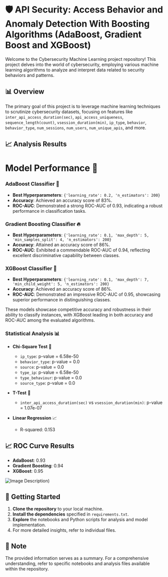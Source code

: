 # 🛡️ API Security: Access Behavior and Anomaly Detection With Boosting Algorithms (AdaBoost, Gradient Boost and XGBoost)

Welcome to the Cybersecurity Machine Learning project repository! This project delves into the world of cybersecurity, employing various machine learning algorithms to analyze and interpret data related to security behaviors and patterns.

## 📊 Overview

The primary goal of this project is to leverage machine learning techniques to scrutinize cybersecurity datasets, focusing on features like `inter_api_access_duration(sec)`, `api_access_uniqueness`, `sequence_length(count)`, `vsession_duration(min)`, `ip_type`, `behavior`, `behavior_type`, `num_sessions`, `num_users`, `num_unique_apis`, and more.

## 📈 Analysis Results

# Model Performance 🤖


### AdaBoost Classifier 🚀
- **Best Hyperparameters**: `{'learning_rate': 0.2, 'n_estimators': 200}`
- **Accuracy**: Achieved an accuracy score of 83%.
- **ROC-AUC**: Demonstrated a strong ROC-AUC of 0.93, indicating a robust performance in classification tasks.

### Gradient Boosting Classifier 🔥
- **Best Hyperparameters**: `{'learning_rate': 0.1, 'max_depth': 5, 'min_samples_split': 4, 'n_estimators': 200}`
- **Accuracy**: Attained an accuracy score of 86%.
- **ROC-AUC**: Exhibited a commendable ROC-AUC of 0.94, reflecting excellent discriminative capability between classes.

### XGBoost Classifier 🌟
- **Best Hyperparameters**: `{'learning_rate': 0.1, 'max_depth': 7, 'min_child_weight': 5, 'n_estimators': 200}`
- **Accuracy**: Achieved an accuracy score of 86%.
- **ROC-AUC**: Demonstrated an impressive ROC-AUC of 0.95, showcasing superior performance in distinguishing classes.

These models showcase competitive accuracy and robustness in their ability to classify instances, with XGBoost leading in both accuracy and ROC-AUC among the evaluated algorithms.

### Statistical Analysis 📊

- **Chi-Square Test** 🧮
    - `ip_type`: p-value = 6.58e-50
    - `behavior_type`: p-value = 0.0
    - `source`: p-value = 0.0
    - `type_ip`: p-value = 6.58e-50
    - `type_behaviour`: p-value = 0.0
    - `source_type`: p-value = 0.0

- **T-Test** 📝
    - `inter_api_access_duration(sec)` vs `vsession_duration(min)`: p-value = 1.07e-07

- **Linear Regression** 📈
    - R-squared: 0.153

## 📈 ROC Curve Results

- **AdaBoost**: 0.93
- **Gradient Boosting**: 0.94
- **XGBoost**: 0.95

![Image Description]([Feature_Importance.png))


## 🚀 Getting Started

1. **Clone the repository** to your local machine.
2. **Install the dependencies** specified in `requirements.txt`.
3. **Explore** the notebooks and Python scripts for analysis and model implementation.
4. For more detailed insights, refer to individual files.

## 📌 Note

The provided information serves as a summary. For a comprehensive understanding, refer to specific notebooks and analysis files available within the repository.
